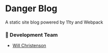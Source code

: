 # Danger Blog
A static site blog powered by 11ty and Webpack

### :handshake: Development Team
- [Will Christenson](https://github.com/MrSpecific)
